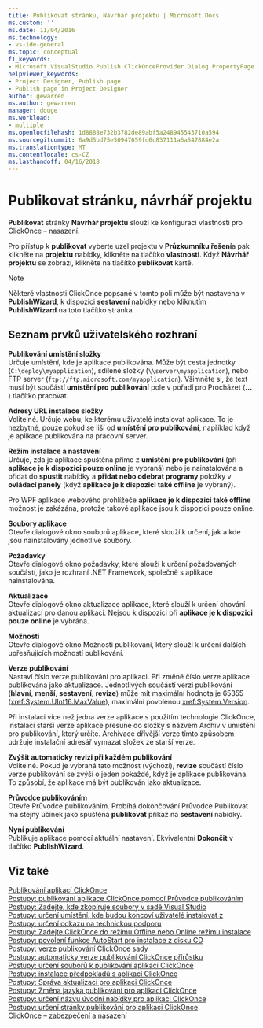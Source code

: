 ```yaml
---
title: Publikovat stránku, Návrhář projektu | Microsoft Docs
ms.custom: ''
ms.date: 11/04/2016
ms.technology:
- vs-ide-general
ms.topic: conceptual
f1_keywords:
- Microsoft.VisualStudio.Publish.ClickOnceProvider.Dialog.PropertyPage
helpviewer_keywords:
- Project Designer, Publish page
- Publish page in Project Designer
author: gewarren
ms.author: gewarren
manager: douge
ms.workload:
- multiple
ms.openlocfilehash: 1d8888e732b3782de89abf5a248945543710a594
ms.sourcegitcommit: 6a9d5bd75e50947659fd6c837111a6a547884e2a
ms.translationtype: MT
ms.contentlocale: cs-CZ
ms.lasthandoff: 04/16/2018
---
```

# <a name="publish-page-project-designer"></a>Publikovat stránku, návrhář projektu
**Publikovat** stránky **Návrhář projektu** slouží ke konfiguraci vlastností pro ClickOnce – nasazení.  
  
 Pro přístup k **publikovat** vyberte uzel projektu v **Průzkumníku řešení**a pak klikněte na **projektu** nabídky, klikněte na tlačítko **vlastnosti**. Když **Návrhář projektu** se zobrazí, klikněte na tlačítko **publikovat** kartě.  
  
> [!NOTE]
>  Některé vlastnosti ClickOnce popsané v tomto poli může být nastavena v **PublishWizard**, k dispozici **sestavení** nabídky nebo kliknutím **PublishWizard** na toto tlačítko stránka.  
  
## <a name="uielement-list"></a>Seznam prvků uživatelského rozhraní  
 **Publikování umístění složky**  
 Určuje umístění, kde je aplikace publikována. Může být cesta jednotky (`C:\deploy\myapplication`), sdílené složky (`\\server\myapplication`), nebo FTP server (`ftp://ftp.microsoft.com/myapplication`). Všimněte si, že text musí být součástí **umístění pro publikování** pole v pořadí pro Procházet (**...** ) tlačítko pracovat.  
   
 **Adresy URL instalace složky**  
 Volitelné. Určuje webu, ke kterému uživatelé instalovat aplikace. To je nezbytné, pouze pokud se liší od **umístění pro publikování**, například když je aplikace publikována na pracovní server.  
  
 **Režim instalace a nastavení**  
 Určuje, zda je aplikace spuštěna přímo z **umístění pro publikování** (při **aplikace je k dispozici pouze online** je vybraná) nebo je nainstalována a přidat do **spustit**  nabídky a **přidat nebo odebrat programy** položky v **ovládací panely** (když **aplikace je k dispozici také offline** je vybraný).  
  
 Pro WPF aplikace webového prohlížeče **aplikace je k dispozici také offline** možnost je zakázána, protože takové aplikace jsou k dispozici pouze online.  
  
 **Soubory aplikace**  
 Otevře dialogové okno souborů aplikace, které slouží k určení, jak a kde jsou nainstalovány jednotlivé soubory.  
  
 **Požadavky**  
 Otevře dialogové okno požadavky, které slouží k určení požadovaných součástí, jako je rozhraní .NET Framework, společně s aplikace nainstalována.  
  
 **Aktualizace**  
 Otevře dialogové okno aktualizace aplikace, které slouží k určení chování aktualizací pro danou aplikaci. Nejsou k dispozici při **aplikace je k dispozici pouze online** je vybrána.  
  
 **Možnosti**  
 Otevře dialogové okno Možnosti publikování, který slouží k určení dalších upřesňujících možností publikování.  
  
 **Verze publikování**  
 Nastaví číslo verze publikování pro aplikaci. Při změně číslo verze aplikace publikována jako aktualizace. Jednotlivých součástí verzi publikování (**hlavní**, **menší**, **sestavení**, **revize**) může mít maximální hodnota je 65355 (<xref:System.UInt16.MaxValue>), maximální povolenou <xref:System.Version>.  
  
 Při instalaci více než jedna verze aplikace s použitím technologie ClickOnce, instalaci starší verze aplikace přesune do složky s názvem Archiv v umístění pro publikování, který určíte. Archivace dřívější verze tímto způsobem udržuje instalační adresář vymazat složek ze starší verze.  
  
 **Zvýšit automaticky revizi při každém publikování**  
 Volitelné. Pokud je vybraná tato možnost (výchozí), **revize** součástí číslo verze publikování se zvýší o jeden pokaždé, když je aplikace publikována. To způsobí, že aplikace má být publikován jako aktualizace.  
  
 **Průvodce publikováním**  
 Otevře Průvodce publikováním. Probíhá dokončování Průvodce Publikovat má stejný účinek jako spuštěná **publikovat** příkaz na **sestavení** nabídky.  
  
 **Nyní publikování**  
 Publikuje aplikace pomocí aktuální nastavení. Ekvivalentní **Dokončit** v tlačítko **PublishWizard**.  
  
## <a name="see-also"></a>Viz také  
 [Publikování aplikací ClickOnce](../../deployment/publishing-clickonce-applications.md)   
 [Postupy: publikování aplikace ClickOnce pomocí Průvodce publikováním](../../deployment/how-to-publish-a-clickonce-application-using-the-publish-wizard.md)   
 [Postupy: Zadejte, kde zkopíruje soubory v sadě Visual Studio](../../deployment/how-to-specify-where-visual-studio-copies-the-files.md)   
 [Postupy: určení umístění, kde budou koncoví uživatelé instalovat z](../../deployment/how-to-specify-the-location-where-end-users-will-install-from.md)   
 [Postupy: určení odkazu na technickou podporu](../../deployment/how-to-specify-a-link-for-technical-support.md)   
 [Postupy: Zadejte ClickOnce do režimu Offline nebo Online režimu instalace](../../deployment/how-to-specify-the-clickonce-offline-or-online-install-mode.md)   
 [Postupy: povolení funkce AutoStart pro instalace z disku CD](../../deployment/how-to-enable-autostart-for-cd-installations.md)   
 [Postupy: verze publikování ClickOnce sady](../../deployment/how-to-set-the-clickonce-publish-version.md)   
 [Postupy: automaticky verze publikování ClickOnce přírůstku](../../deployment/how-to-automatically-increment-the-clickonce-publish-version.md)   
 [Postupy: určení souborů k publikování aplikací ClickOnce](../../deployment/how-to-specify-which-files-are-published-by-clickonce.md)   
 [Postupy: instalace předpokladů s aplikací ClickOnce](../../deployment/how-to-install-prerequisites-with-a-clickonce-application.md)   
 [Postupy: Správa aktualizací pro aplikaci ClickOnce](../../deployment/how-to-manage-updates-for-a-clickonce-application.md)   
 [Postupy: Změna jazyka publikování pro aplikaci ClickOnce](../../deployment/how-to-change-the-publish-language-for-a-clickonce-application.md)   
 [Postupy: určení názvu úvodní nabídky pro aplikaci ClickOnce](../../deployment/how-to-specify-a-start-menu-name-for-a-clickonce-application.md)   
 [Postupy: určení stránky publikování pro aplikaci ClickOnce](../../deployment/how-to-specify-a-publish-page-for-a-clickonce-application.md)   
 [ClickOnce – zabezpečení a nasazení](../../deployment/clickonce-security-and-deployment.md)

